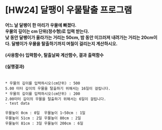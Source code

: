 # [HW24] 달팽이 우물탈출 프로그램

<h4>


어느 날 달팽이 한 마리가 우물에 빠졌다.</br>
우물의 깊이는 cm 단위(정수형)로 입력 받는다.</br>
낮 동안 달팽이가 올라가는 거리는 50cm, 밤 동안 미끄러져 내려가는 거리는 20cm이다. 달팽이가 우물을 탈출하기까지 며칠이 걸리는지 계산하시오.</br></br>
(사용함수) 입력함수, 탈출날짜 계산함수, 결과 출력함수
</br></br>
(실행결과)
</br></br></h4>

```
* 우물의 깊이를 입력하시오(cm단위) : 500
5.00 미터 깊이의 우물을 탈출하기 위해서는 16일이 걸립니다.
* 우물의 깊이를 입력하시오(cm단위) : 200
2.00미터 깊이의 우물을 탈출하기 위해서는 6일이 걸립니다.
- test data 

우물높이 0cm : 0일  우물높이 1~50cm : 1일 
우물높이 51cm : 2일 우물높이 80cm : 2일 
우물높이 81cm : 3일 우물높이 200cm : 6일
```